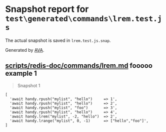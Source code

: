 # Snapshot report for `test\generated\commands\lrem.test.js`

The actual snapshot is saved in `lrem.test.js.snap`.

Generated by [AVA](https://ava.li).

## [scripts/redis-doc/commands/lrem.md](../../../../scripts/redis-doc/commands/lrem.md) fooooo example 1

> Snapshot 1

    [
      'await handy.rpush("mylist", "hello")     => 1',
      'await handy.rpush("mylist", "hello")     => 2',
      'await handy.rpush("mylist", "foo")       => 3',
      'await handy.rpush("mylist", "hello")     => 4',
      'await handy.lrem("mylist", -2, "hello")  => 2',
      'await handy.lrange("mylist", 0, -1)      => ["hello","foo"]',
    ]
